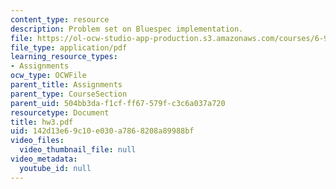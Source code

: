 ```yaml
---
content_type: resource
description: Problem set on Bluespec implementation.
file: https://ol-ocw-studio-app-production.s3.amazonaws.com/courses/6-973-communication-system-design-spring-2006/142d13e69c10e030a7868208a89988bf_hw3.pdf
file_type: application/pdf
learning_resource_types:
- Assignments
ocw_type: OCWFile
parent_title: Assignments
parent_type: CourseSection
parent_uid: 504bb3da-f1cf-ff67-579f-c3c6a037a720
resourcetype: Document
title: hw3.pdf
uid: 142d13e6-9c10-e030-a786-8208a89988bf
video_files:
  video_thumbnail_file: null
video_metadata:
  youtube_id: null
---
```


